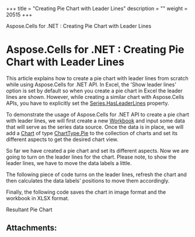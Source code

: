 +++
title = "Creating Pie Chart with Leader Lines" 
description = "" 
weight = 20515 
+++

Aspose.Cells for .NET : Creating Pie Chart with Leader Lines  

# Aspose.Cells for .NET : Creating Pie Chart with Leader Lines


This article explains how to create a pie chart with leader lines from scratch while using Aspose.Cells for .NET API. In Excel, the 'Show leader lines' option is set by default so when you create a pie chart in Excel the leader lines are shown. However, while creating a similar chart with Aspose.Cells APIs, you have to explicitly set the [Series.HasLeaderLines](https://apireference.aspose.com/net/cells/aspose.cells.charts/series/properties/hasleaderlines) property.

To demonstrate the usage of Aspose.Cells for .NET API to create a pie chart with leader lines, we will first create a new [Workbook](https://apireference.aspose.com/net/cells/aspose.cells/workbook) and input some data that will serve as the series data source. Once the data is in place, we will add a [Chart](https://apireference.aspose.com/net/cells/aspose.cells.charts/chart) of type [ChartType.Pie](https://apireference.aspose.com/net/cells/aspose.cells.charts/charttype) to the collection of charts and set its different aspects to get the desired chart view.

So far we have created a pie chart and set its different aspects. Now we are going to turn on the leader lines for the chart. Please note, to show the leader lines, we have to move the data labels a little.

The following piece of code turns on the leader lines, refresh the chart and then calculates the data labels' positions to move them accordingly.

  
Finally, the following code saves the chart in image format and the workbook in XLSX format.

Resultant Pie Chart


## Attachments:


